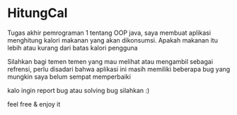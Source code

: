 # HitungCal
Tugas akhir pemrograman 1 tentang OOP java, saya membuat aplikasi menghitung kalori makanan yang akan dikonsumsi. Apakah makanan itu lebih atau kurang dari batas kalori pengguna


Silahkan bagi temen temen yang mau melihat atau mengambil sebagai refrensi, perlu disadari bahwa aplikasi  ini masih memiliki beberapa bug yang mungkin saya belum sempat memperbaiki

kalo ingin report bug atau solving bug silahkan :)

feel free & enjoy it
